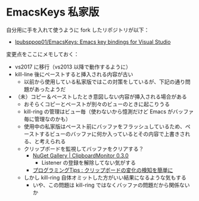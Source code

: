 # EmacsKeys 私家版
自分用に手を入れて使うように fork したリポジトリが以下：
- [lpubsppop01/EmacsKeys: Emacs key bindings for Visual Studio](https://github.com/lpubsppop01/EmacsKeys)

変更点をここにメモしておく：
- vs2017 に移行（vs2013 以降で動作するように）
- kill-line 後にペーストすると挿入される内容が古い
    - 以前から使用している私家版ではこの対策をしているが、下記の通り問題があったようだ
- （未）コピー＆ペーストしたとき意図しない内容が挿入される場合がある
    - おそらくコピーとペーストが別々のビューのときに起こりうる
    - kill-ring の管理はビュー毎（使わないから憶測だけど Emacs がバッファ毎に管理なのかも）
    - 使用中の私家版はペースト前にバッファをフラッシュしているため、ペーストするビューのバッファに何か入っているとその内容で上書きされる、と考えられる
    - クリップボードを監視してバッファをクリアする？
        - [NuGet Gallery | ClipboardMonitor 0.3.0](https://www.nuget.org/packages/ClipboardMonitor/)
            - Listener の登録を解除してない気がする
        - [プログラミングTips : クリップボードの変化の検知を簡単に](http://www.geocities.jp/iooiau/tips/watchclipboard.html)
    - しかし kill-ring 自体オミットした方がいい結果になるような気もする
        - いや、この問題は kill-ring ではなくバッファの問題だから関係ないか